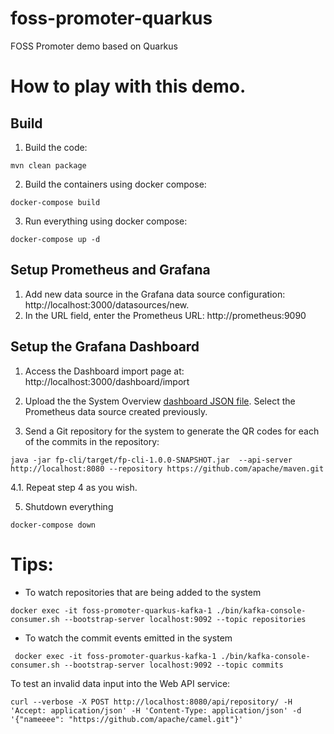 # foss-promoter-quarkus
FOSS Promoter demo based on Quarkus

# How to play with this demo. 

## Build

1. Build the code: 
```shell
mvn clean package
```


2. Build the containers using docker compose: 
```shell
docker-compose build 
```

3. Run everything using docker compose: 
```shell
docker-compose up -d
```


## Setup Prometheus and Grafana

1. Add new data source in the Grafana data source configuration: http://localhost:3000/datasources/new.
2. In the URL field, enter the Prometheus URL: http://prometheus:9090


## Setup the Grafana Dashboard

1. Access the Dashboard import page at: http://localhost:3000/dashboard/import 
2. Upload the the System Overview [dashboard JSON file](./grafana/System%20Overview.json). Select the Prometheus data source created previously.


4. Send a Git repository for the system to generate the QR codes for each of the commits in the repository:

```shell
java -jar fp-cli/target/fp-cli-1.0.0-SNAPSHOT.jar  --api-server http://localhost:8080 --repository https://github.com/apache/maven.git
```

4.1. Repeat step 4 as you wish.

5. Shutdown everything
```shell
docker-compose down
```


# Tips: 

- To watch repositories that are being added to the system
```shell
docker exec -it foss-promoter-quarkus-kafka-1 ./bin/kafka-console-consumer.sh --bootstrap-server localhost:9092 --topic repositories
```


- To watch the commit events emitted in the system
```shell
 docker exec -it foss-promoter-quarkus-kafka-1 ./bin/kafka-console-consumer.sh --bootstrap-server localhost:9092 --topic commits
```

To test an invalid data input into the Web API service: 

```shell
curl --verbose -X POST http://localhost:8080/api/repository/ -H 'Accept: application/json' -H 'Content-Type: application/json' -d '{"nameeee": "https://github.com/apache/camel.git"}'
```
